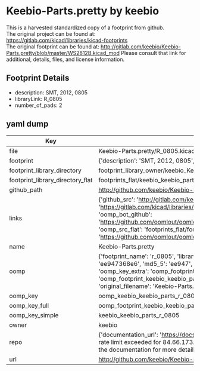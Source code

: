 # Keebio-Parts.pretty by keebio  
This is a harvested standardized copy of a footprint from github.  
The original project can be found at:  
https://gitlab.com/kicad/libraries/kicad-footprints  
The original footprint can be found at:
http://gitlab.com/keebio/Keebio-Parts.pretty/blob/master/WS2812B.kicad_mod
Please consult that link for additional, details, files, and license information.  
## Footprint Details
* description: SMT, 2012, 0805  
* libraryLink: R_0805  
* number_of_pads: 2  
## yaml dump  
| Key | Value |  
| --- | --- |  
| file | Keebio-Parts.pretty/R_0805.kicad_mod |  
| footprint | {'description': 'SMT, 2012, 0805', 'libraryLink': 'R_0805', 'number_of_pads': 2} |  
| footprint_library_directory | footprint_library_owner/keebio_Keebio-Parts.pretty |  
| footprint_library_directory_flat | footprints_flat/keebio_keebio_parts_r_0805/working |  
| github_path | http://github.com/keebio/Keebio-Parts.pretty/blob/master/R_0805.kicad_mod |  
| links | {'github_src': 'http://gitlab.com/keebio/Keebio-Parts.pretty/blob/master/WS2812B.kicad_mod', 'github_src_repo': 'https://gitlab.com/kicad/libraries/kicad-footprints', 'oomp_bot': 'footprints/keebio_keebio_parts_r_0805/working', 'oomp_bot_github': 'https://github.com/oomlout/oomlout_oomp_footprint_bot/tree/main/footprints/keebio_keebio_parts_r_0805/working', 'oomp_src_flat': 'footprints_flat/footprints_flat/keebio_keebio_parts_r_0805/working', 'oomp_src_flat_github': 'https://github.com/oomlout/oomlout_oomp_footprint_src/tree/main/footprints_flat/keebio_keebio_parts_r_0805/working'} |  
| name | Keebio-Parts.pretty |  
| oomp | {'footprint_name': 'r_0805', 'library_name': 'keebio_parts', 'md5': 'ee947368e6959c148c6bc8f3c40a4d46', 'md5_10': 'ee947368e6', 'md5_5': 'ee947', 'md5_6': 'ee9473', 'oomp_key': 'oomp_keebio_keebio_parts_r_0805', 'oomp_key_extra': 'oomp_footprint_keebio_keebio_parts_r_0805', 'oomp_key_full': 'oomp_footprint_keebio_keebio_parts_r_0805_ee9473', 'oomp_key_simple': 'keebio_keebio_parts_r_0805', 'original_filename': 'Keebio-Parts.pretty/R_0805.kicad_mod', 'owner_name': 'keebio'} |  
| oomp_key | oomp_keebio_keebio_parts_r_0805 |  
| oomp_key_full | oomp_footprint_keebio_keebio_parts_r_0805 |  
| oomp_key_simple | keebio_keebio_parts_r_0805 |  
| owner | keebio |  
| repo | {'documentation_url': 'https://docs.github.com/rest/overview/resources-in-the-rest-api#rate-limiting', 'message': "API rate limit exceeded for 84.66.173.59. (But here's the good news: Authenticated requests get a higher rate limit. Check out the documentation for more details.)"} |  
| url | http://github.com/keebio/Keebio-Parts.pretty |  

